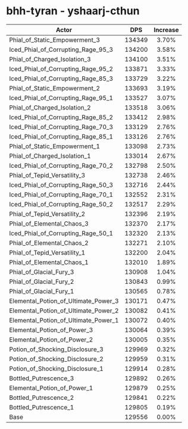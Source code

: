 # bhh-tyran - yshaarj-cthun
| Actor | DPS | Increase |
|---|:---:|:---:|
|Phial_of_Static_Empowerment_3|134349|3.70%|
|Iced_Phial_of_Corrupting_Rage_95_3|134200|3.58%|
|Phial_of_Charged_Isolation_3|134100|3.51%|
|Iced_Phial_of_Corrupting_Rage_95_2|133871|3.33%|
|Iced_Phial_of_Corrupting_Rage_85_3|133729|3.22%|
|Phial_of_Static_Empowerment_2|133693|3.19%|
|Iced_Phial_of_Corrupting_Rage_95_1|133527|3.07%|
|Phial_of_Charged_Isolation_2|133518|3.06%|
|Iced_Phial_of_Corrupting_Rage_85_2|133412|2.98%|
|Iced_Phial_of_Corrupting_Rage_70_3|133129|2.76%|
|Iced_Phial_of_Corrupting_Rage_85_1|133126|2.76%|
|Phial_of_Static_Empowerment_1|133098|2.73%|
|Phial_of_Charged_Isolation_1|133014|2.67%|
|Iced_Phial_of_Corrupting_Rage_70_2|132798|2.50%|
|Phial_of_Tepid_Versatility_3|132738|2.46%|
|Iced_Phial_of_Corrupting_Rage_50_3|132716|2.44%|
|Iced_Phial_of_Corrupting_Rage_70_1|132552|2.31%|
|Iced_Phial_of_Corrupting_Rage_50_2|132517|2.29%|
|Phial_of_Tepid_Versatility_2|132396|2.19%|
|Phial_of_Elemental_Chaos_3|132370|2.17%|
|Iced_Phial_of_Corrupting_Rage_50_1|132320|2.13%|
|Phial_of_Elemental_Chaos_2|132271|2.10%|
|Phial_of_Tepid_Versatility_1|132200|2.04%|
|Phial_of_Elemental_Chaos_1|132010|1.89%|
|Phial_of_Glacial_Fury_3|130908|1.04%|
|Phial_of_Glacial_Fury_2|130843|0.99%|
|Phial_of_Glacial_Fury_1|130565|0.78%|
|Elemental_Potion_of_Ultimate_Power_3|130171|0.47%|
|Elemental_Potion_of_Ultimate_Power_2|130082|0.41%|
|Elemental_Potion_of_Ultimate_Power_1|130072|0.40%|
|Elemental_Potion_of_Power_3|130064|0.39%|
|Elemental_Potion_of_Power_2|130005|0.35%|
|Potion_of_Shocking_Disclosure_3|129969|0.32%|
|Potion_of_Shocking_Disclosure_2|129959|0.31%|
|Potion_of_Shocking_Disclosure_1|129914|0.28%|
|Bottled_Putrescence_3|129892|0.26%|
|Elemental_Potion_of_Power_1|129879|0.25%|
|Bottled_Putrescence_2|129841|0.22%|
|Bottled_Putrescence_1|129805|0.19%|
|Base|129556|0.00%|
